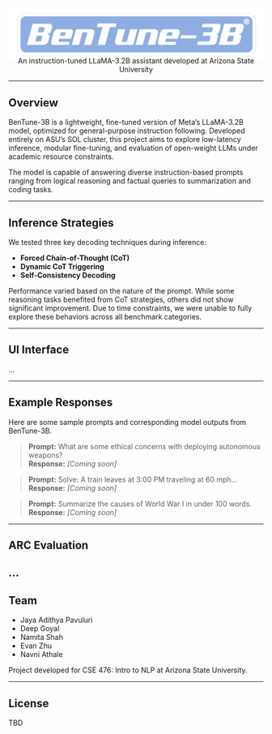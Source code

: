 <div align="center">
  <img src="bentune.png" alt="BenTune Logo" width="600" style="margin-bottom: -10px;" />
  <p style="margin-top: 0;">An instruction-tuned LLaMA-3.2B assistant developed at Arizona State University</p>
</div>

---

## Overview

BenTune-3B is a lightweight, fine-tuned version of Meta’s LLaMA-3.2B model, optimized for general-purpose instruction following. Developed entirely on ASU’s SOL cluster, this project aims to explore low-latency inference, modular fine-tuning, and evaluation of open-weight LLMs under academic resource constraints.

The model is capable of answering diverse instruction-based prompts ranging from logical reasoning and factual queries to summarization and coding tasks.

---

## Inference Strategies

We tested three key decoding techniques during inference:

- **Forced Chain-of-Thought (CoT)**  
- **Dynamic CoT Triggering**  
- **Self-Consistency Decoding**

Performance varied based on the nature of the prompt. While some reasoning tasks benefited from CoT strategies, others did not show significant improvement. Due to time constraints, we were unable to fully explore these behaviors across all benchmark categories.

---

## UI Interface

...


---

## Example Responses

Here are some sample prompts and corresponding model outputs from BenTune-3B.

> **Prompt:** What are some ethical concerns with deploying autonomous weapons?  
> **Response:** *[Coming soon]*

> **Prompt:** Solve: A train leaves at 3:00 PM traveling at 60 mph...  
> **Response:** *[Coming soon]*

> **Prompt:** Summarize the causes of World War I in under 100 words.  
> **Response:** *[Coming soon]*

---

## ARC Evaluation 

...
---

## Team

- Jaya Adithya Pavuluri  
- Deep Goyal  
- Namita Shah  
- Evan Zhu  
- Navni Athale  

Project developed for CSE 476: Intro to NLP at Arizona State University.

---

## License

TBD
